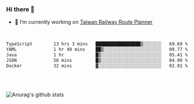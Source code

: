 ### Hi there 👋

- 🔭 I’m currently working on [Taiwan Railway Route Planner](https://github.com/Taiwan-Railway-Route-Planner)

<br/>

<!--START_SECTION:waka-->

```txt
TypeScript        13 hrs 3 mins   █████████████████▒░░░░░░░   69.69 %
YAML              1 hr 49 mins    ██▒░░░░░░░░░░░░░░░░░░░░░░   09.77 %
Java              1 hr            █▒░░░░░░░░░░░░░░░░░░░░░░░   05.41 %
JSON              56 mins         █▒░░░░░░░░░░░░░░░░░░░░░░░   04.99 %
Docker            32 mins         ▓░░░░░░░░░░░░░░░░░░░░░░░░   02.91 %
```

<!--END_SECTION:waka-->

<br/>
<br/>

![Anurag's github stats](https://github-readme-stats.vercel.app/api?username=DepickereSven&show_icons=true&theme=tokyonight)



<!--
**DepickereSven/DepickereSven** is a ✨ _special_ ✨ repository because its `README.md` (this file) appears on your GitHub profile.

Here are some ideas to get you started:

- 🔭 I’m currently working on ...
- 🌱 I’m currently learning ...
- 👯 I’m looking to collaborate on ...
- 🤔 I’m looking for help with ...
- 💬 Ask me about ...
- 📫 How to reach me: ...
- 😄 Pronouns: ...
- ⚡ Fun fact: ...
-->
